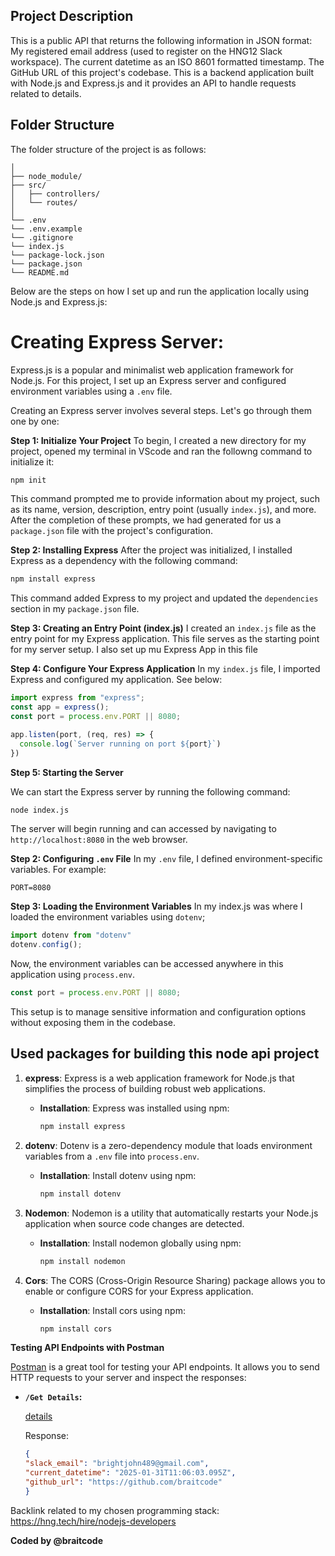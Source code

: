## Project Description

This is a public API that returns the following information in JSON format:
My registered email address (used to register on the HNG12 Slack workspace).
The current datetime as an ISO 8601 formatted timestamp.
The GitHub URL of this project's codebase.
This is a backend application built with Node.js and Express.js and it provides an API to handle requests related to details.

## Folder Structure

The folder structure of the project is as follows:

```
│
├── node_module/                       
├── src/            
│   ├── controllers/
│   └── routes/    
│
└── .env
└── .env.example
└── .gitignore
└── index.js
└── package-lock.json
└── package.json
└── README.md
```

Below are the steps on how I set up and run the application locally using Node.js and Express.js:

# Creating Express Server:
Express.js is a popular and minimalist web application framework for Node.js. For this project, I set up an Express server and configured environment variables using a `.env` file.

Creating an Express server involves several steps. Let's go through them one by one:

**Step 1: Initialize Your Project**
To begin, I created a new directory for my project, opened my terminal in VScode and ran the followng command to initialize it:

```bash
npm init
```

This command prompted me to provide information about my project, such as its name, version, description, entry point (usually `index.js`), and more. After the  completion of these prompts, we had generated for us a `package.json` file with the project's configuration.

**Step 2: Installing Express**
After the project was initialized, I installed Express as a dependency with the following command:

```bash
npm install express
```

This command added Express to my project and updated the `dependencies` section in my `package.json` file.

**Step 3: Creating an Entry Point (index.js)**
I created an `index.js` file as the entry point for my Express application. This file serves as the starting point for my server setup. I also set up mu Express App in this file

**Step 4: Configure Your Express Application**
In my `index.js` file, I imported Express and configured my application. See below:

```javascript
import express from "express";
const app = express();
const port = process.env.PORT || 8080;

app.listen(port, (req, res) => {
  console.log(`Server running on port ${port}`)
})
```
**Step 5: Starting the Server**

We can start the Express server by running the following command:

```bash
node index.js
```
The server will begin running and can accessed by navigating to `http://localhost:8080` in the web browser.

**Step 2: Configuring `.env` File**
In my `.env` file, I defined environment-specific variables. For example:

```env
PORT=8080
```

**Step 3: Loading the Environment Variables**
In my index.js was where I loaded the environment variables using `dotenv`;

```javascript
import dotenv from "dotenv"
dotenv.config();
```

Now, the environment variables can be accessed anywhere in this application using `process.env`.

```javascript
const port = process.env.PORT || 8080;
```
This setup is to manage sensitive information and configuration options without exposing them in the codebase.

## Used packages for building this node api project

1. **express**: Express is a web application framework for Node.js that simplifies the process of building robust web applications.

    - **Installation**:
      Express was installed using npm:
      ```bash
      npm install express
      ```

2. **dotenv**: Dotenv is a zero-dependency module that loads environment variables from a `.env` file into `process.env`.

    - **Installation**:
      Install dotenv using npm:
      ```bash
      npm install dotenv

3. **Nodemon**: Nodemon is a utility that automatically restarts your Node.js application when source code changes are detected.

    - **Installation**:
      Install nodemon globally using npm:
      ```bash
      npm install nodemon
      ```

4. **Cors**: The CORS (Cross-Origin Resource Sharing) package allows you to enable or configure CORS for your Express application.

    - **Installation**:
      Install cors using npm:
      ```bash
      npm install cors
      ```

**Testing API Endpoints with Postman**

[Postman](https://www.postman.com/) is a great tool for testing your API endpoints. It allows you to send HTTP requests to your server and inspect the responses:

- **`/Get Details`:**
    
    [details](http://localhost:8080/api/details)

    Response:

    ```json
    {
    "slack_email": "brightjohn489@gmail.com",
    "current_datetime": "2025-01-31T11:06:03.095Z",
    "github_url": "https://github.com/braitcode"
   }

Backlink related to my chosen programming stack: https://hng.tech/hire/nodejs-developers

**Coded by @braitcode**
